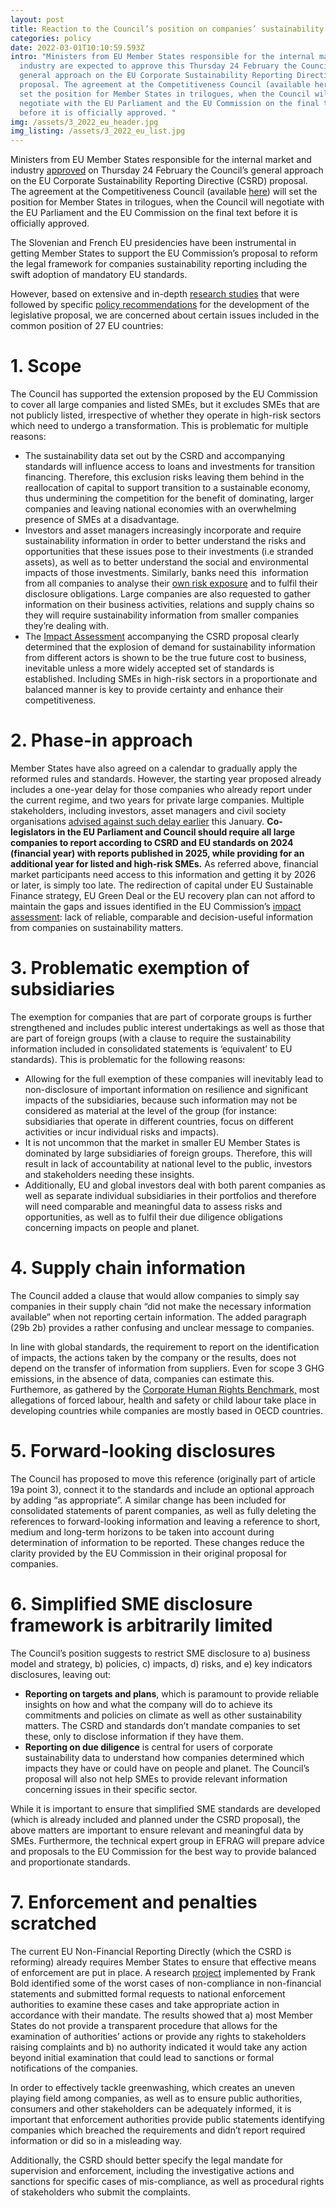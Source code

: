 ```yaml
---
layout: post
title: Reaction to the Council’s position on companies’ sustainability reporting
categories: policy
date: 2022-03-01T10:10:59.593Z
intro: "Ministers from EU Member States responsible for the internal market and
  industry are expected to approve this Thursday 24 February the Council’s
  general approach on the EU Corporate Sustainability Reporting Directive (CSRD)
  proposal. The agreement at the Competitiveness Council (available here) will
  set the position for Member States in trilogues, when the Council will
  negotiate with the EU Parliament and the EU Commission on the final text
  before it is officially approved. "
img: /assets/3_2022_eu_header.jpg
img_listing: /assets/3_2022_eu_list.jpg
---
```

Ministers from EU Member States responsible for the internal market and industry [approved](https://www.consilium.europa.eu/en/meetings/compet/2022/02/24/) on Thursday 24 February the Council’s general approach on the EU Corporate Sustainability Reporting Directive (CSRD) proposal. The agreement at the Competitiveness Council (available [here](https://data.consilium.europa.eu/doc/document/ST-6292-2022-INIT/x/pdf)) will set the position for Member States in trilogues, when the Council will negotiate with the EU Parliament and the EU Commission on the final text before it is officially approved. 

The Slovenian and French EU presidencies have been instrumental in getting Member States to support the EU Commission’s proposal to reform the legal framework for companies sustainability reporting including the swift adoption of mandatory EU standards. 

However, based on extensive and in-depth [research studies](https://www.allianceforcorporatetransparency.org/) that were followed by specific [policy recommendations](https://en.frankbold.org/sites/default/files/publikace/csrd_analysis_and_recommendations_reform_7.pdf) for the development of the legislative proposal, we are concerned about certain issues included in the common position of 27 EU countries: 

<h1 id="1">1. Scope</h1>

The Council has supported the extension proposed by the EU Commission to cover all large companies and listed SMEs, but it excludes SMEs that are not publicly listed, irrespective of whether they operate in high-risk sectors which need to undergo a transformation. This is problematic for multiple reasons: 

* The sustainability data set out by the CSRD and accompanying standards will influence access to loans and investments for transition financing. Therefore, this exclusion risks leaving them behind in the reallocation of capital to support transition to a sustainable economy, thus undermining the competition for the benefit of dominating, larger companies and leaving national economies with an overwhelming presence of SMEs at a disadvantage.
* Investors and asset managers increasingly incorporate and require sustainability information in order to better understand the risks and opportunities that these issues pose to their investments (i.e stranded assets), as well as to better understand the social and environmental impacts of those investments. Similarly, banks need this  information from all companies to analyse their [own risk exposure](https://www.bankingsupervision.europa.eu/press/publications/newsletter/2021/html/ssm.nl210818_5.en.html) and to fulfil their disclosure obligations. Large companies are also requested to gather information on their business activities, relations and supply chains so they will require sustainability information from smaller companies they’re dealing with. 
* The [Impact Assessment](https://eur-lex.europa.eu/legal-content/EN/TXT/PDF/?uri=CELEX:52021SC0150&from=EN) accompanying the CSRD proposal clearly determined that the explosion of demand for sustainability information from different actors is shown to be the true future cost to business, inevitable unless a more widely accepted set of standards is established. Including SMEs in high-risk sectors in a proportionate and balanced manner is key to provide certainty and enhance their competitiveness. 

<h1 id="2">2. Phase-in approach</h1>

Member States have also agreed on a calendar to gradually apply the reformed rules and standards. However, the starting year proposed already includes a one-year delay for those companies who already report under the current regime, and two years for private large companies. Multiple stakeholders, including investors, asset managers and civil society organisations [advised against such delay earlier](https://en.frankbold.org/sites/default/files/zpravodaj/multi-stakeholder_statement_csrd_reform_and_eu_standards_1.pdf) this January. **Co-legislators in the EU Parliament and Council should require all large companies to report according to CSRD and EU standards on 2024 (financial year) with reports published in 2025, while providing for an additional year for listed and high-risk SMEs.** As referred above, financial market participants need access to this information and getting it by 2026 or later, is simply too late. The redirection of capital under EU Sustainable Finance strategy, EU Green Deal or the EU recovery plan can not afford to maintain the gaps and issues identified in the EU Commission’s [impact assessment](https://eur-lex.europa.eu/legal-content/EN/TXT/PDF/?uri=CELEX:52021SC0150&from=EN): lack of reliable, comparable and decision-useful information from companies on sustainability matters. 

<h1 id="3">3. Problematic exemption of subsidiaries</h1>

The exemption for companies that are part of corporate groups is further strengthened and includes public interest undertakings as well as those that are part of foreign groups (with a clause to require the sustainability information included in consolidated statements is ‘equivalent’ to EU standards). This is problematic for the following reasons:

* Allowing for the full exemption of these companies will inevitably lead to non-disclosure of important information on resilience and significant impacts of the subsidiaries, because such information may not be considered as material at the level of the group (for instance: subsidiaries that operate in different countries, focus on different activities or incur individual risks and impacts).  
* It is not uncommon that the market in smaller EU Member States is dominated by large subsidiaries of foreign groups. Therefore, this will result in lack of accountability at national level to the public, investors and stakeholders needing these insights. 
* Additionally, EU and global investors deal with both parent companies as well as separate individual subsidiaries in their portfolios and therefore will need comparable and meaningful data to assess risks and opportunities, as well as to fulfil their due diligence obligations concerning impacts on people and planet. 

<h1 id="4">4. Supply chain information</h1>

The Council added a clause that would allow companies to simply say companies in their supply chain “did not make the necessary information available” when not reporting certain information. The added paragraph (29b 2b) provides a rather confusing and unclear message to companies. 

In line with global standards, the requirement to report on the identification of impacts, the actions taken by the company or the results, does not depend on the transfer of information from suppliers. Even for scope 3 GHG emissions, in the absence of data, companies can estimate this. Furthemore, as gathered by the [Corporate Human Rights Benchmark,](https://assets.worldbenchmarkingalliance.org/app/uploads/2020/11/WBA-2020-CHRB-Key-Findings-Report.pdf) most allegations of forced labour, health and safety or child labour take place in developing countries while companies are mostly based in OECD countries.

<h1 id="5">5. Forward-looking disclosures</h1>

The Council has proposed to move this reference (originally part of article 19a point 3), connect it to the standards and include an optional approach by adding “as appropriate”. A similar change has been included for consolidated statements of parent companies, as well as fully deleting the references to forward-looking information and leaving a reference to short, medium and long-term horizons to be taken into account during determination of information to be reported. These changes reduce the clarity provided by the EU Commission in their original proposal for companies.

<h1 id="6">6. Simplified SME disclosure framework is arbitrarily limited</h1>

The Council’s position suggests to restrict SME disclosure to a) business model and strategy, b) policies, c) impacts, d) risks, and e) key indicators disclosures, leaving out: 

* **Reporting on targets and plans**, which is paramount to provide reliable insights on how and what the company will do to achieve its commitments and policies on climate as well as other sustainability matters. The CSRD and standards don’t mandate companies to set these, only to disclose information if they have them. 
* **Reporting on due diligence** is central for users of corporate sustainability data to understand how companies determined which impacts they have or could have on people and planet. The Council’s proposal will also not help SMEs to provide relevant information concerning issues in their specific sector.

While it is important to ensure that simplified SME standards are developed (which is already included and planned under the CSRD proposal), the above matters are important to ensure relevant and meaningful data by SMEs. Furthermore, the technical expert group in EFRAG will prepare advice and proposals to the EU Commission for the best way to provide balanced and proportionate standards. 

<h1 id="7">7. Enforcement and penalties scratched</h1>

The current EU Non-Financial Reporting Directly (which the CSRD is reforming) already requires Member States to ensure that effective means of enforcement are put in place. A research [project](https://en.frankbold.org/sites/default/files/publikace/enforcement_activities_corporate_sustainability_reporting_summary_research_s.pdf) implemented by Frank Bold identified some of the worst cases of non-compliance in non-financial statements and submitted formal requests to national enforcement authorities to examine these cases and take appropriate action in accordance with their mandate. The results showed that a) most Member States do not provide a transparent procedure that allows for the examination of authorities’ actions or provide any rights to stakeholders raising complaints and b) no authority indicated it would take any action beyond initial examination that could lead to sanctions or formal notifications of the companies.

In order to effectively tackle greenwashing, which creates an uneven playing field among companies, as well as to ensure public authorities, consumers and other stakeholders can be adequately informed, it is important that enforcement authorities provide public statements identifying companies which breached the requirements and didn’t report required information or did so in a misleading way. 

Additionally, the CSRD should better specify the legal mandate for supervision and enforcement, including the investigative actions and sanctions for specific cases of mis-compliance, as well as procedural rights of stakeholders who submit the complaints.